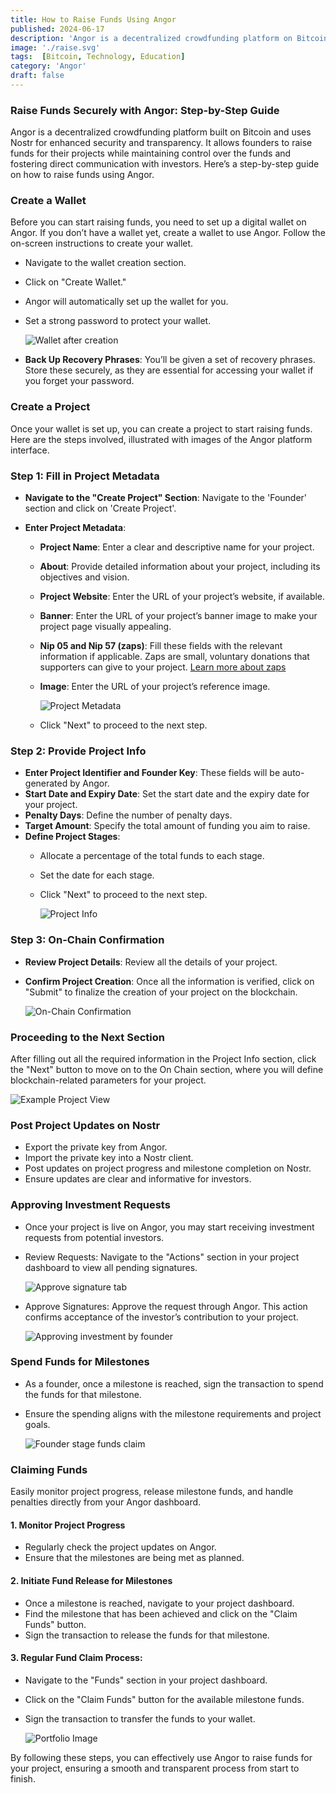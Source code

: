 ```yaml
---
title: How to Raise Funds Using Angor
published: 2024-06-17
description: 'Angor is a decentralized crowdfunding platform on Bitcoin, offering secure fund management and direct investor engagement for transparent project funding.'
image: './raise.svg'
tags:  [Bitcoin, Technology, Education]
category: 'Angor'
draft: false 
---
```

### Raise Funds Securely with Angor:  Step-by-Step Guide

Angor is a decentralized crowdfunding platform built on Bitcoin and uses Nostr for enhanced security and transparency. It allows founders to raise funds for their projects while maintaining control over the funds and fostering direct communication with investors. Here’s a step-by-step guide on how to raise funds using Angor.

### Create a Wallet

Before you can start raising funds, you need to set up a digital wallet on Angor. If you don’t have a wallet yet, create a wallet to use Angor. Follow the on-screen instructions to create your wallet.
- Navigate to the wallet creation section.
- Click on "Create Wallet."
- Angor will automatically set up the wallet for you.
- Set a strong password to protect your wallet.

  ![Wallet after creation](./assets/wallet-after-creation.svg)

- **Back Up Recovery Phrases**: You’ll be given a set of recovery phrases. Store these securely, as they are essential for accessing your wallet if you forget your password.

### Create a Project

Once your wallet is set up, you can create a project to start raising funds. Here are the steps involved, illustrated with images of the Angor platform interface.

### Step 1: Fill in Project Metadata

- **Navigate to the "Create Project" Section**: Navigate to the 'Founder' section and click on 'Create Project'.

- **Enter Project Metadata**:
  - **Project Name**: Enter a clear and descriptive name for your project.
  - **About**: Provide detailed information about your project, including its objectives and vision.
  - **Project Website**: Enter the URL of your project’s website, if available.
  - **Banner**: Enter the URL of your project’s banner image to make your project page visually appealing.
  - **Nip 05 and Nip 57 (zaps)**: Fill these fields with the relevant information if applicable. Zaps are small, voluntary donations that supporters can give to your project. [Learn more about zaps](https://bitcoiner.guide/zap/)
  - **Image**: Enter the URL of your project’s reference image.

    ![Project Metadata](./assets/project-metadata.svg)

  - Click "Next" to proceed to the next step.

### Step 2: Provide Project Info

- **Enter Project Identifier and Founder Key**: These fields will be auto-generated by Angor.
- **Start Date and Expiry Date**: Set the start date and the expiry date for your project.
- **Penalty Days**: Define the number of penalty days.
- **Target Amount**: Specify the total amount of funding you aim to raise.
- **Define Project Stages**:
  - Allocate a percentage of the total funds to each stage.
  - Set the date for each stage.
  - Click "Next" to proceed to the next step.

    ![Project Info](./assets/project-info.svg)

### Step 3: On-Chain Confirmation

- **Review Project Details**: Review all the details of your project.
- **Confirm Project Creation**: Once all the information is verified, click on "Submit" to finalize the creation of your project on the blockchain.

    ![On-Chain Confirmation](./assets/on-chain.svg)


### Proceeding to the Next Section
After filling out all the required information in the Project Info section, click the "Next" button to move on to the On Chain section, where you will define blockchain-related parameters for your project.

![Example Project View](./assets/view-project.svg)

### Post Project Updates on Nostr

- Export the private key from Angor.
- Import the private key into a Nostr client.
- Post updates on project progress and milestone completion on Nostr.
- Ensure updates are clear and informative for investors.

### Approving Investment Requests
- Once your project is live on Angor, you may start receiving investment requests from potential investors.
- Review Requests: Navigate to the "Actions" section in your project dashboard to view all pending signatures.

  ![Approve signature tab](./assets/approve-signature-tab.svg)

- Approve Signatures: Approve the request through Angor. This action confirms acceptance of the investor’s contribution to your project.

  ![Approving investment by founder](./assets/approving-investment.svg)

### Spend Funds for Milestones

- As a founder, once a milestone is reached, sign the transaction to spend the funds for that milestone.
- Ensure the spending aligns with the milestone requirements and project goals.

  ![Founder stage funds claim](./assets/founder-stage-claim.svg)

### Claiming Funds 
Easily monitor project progress, release milestone funds, and handle penalties directly from your Angor dashboard.

#### 1. Monitor Project Progress

- Regularly check the project updates on Angor.
- Ensure that the milestones are being met as planned.

#### 2. Initiate Fund Release for Milestones

- Once a milestone is reached, navigate to your project dashboard.
- Find the milestone that has been achieved and click on the "Claim Funds" button.
- Sign the transaction to release the funds for that milestone.

#### 3. Regular Fund Claim Process:

- Navigate to the "Funds" section in your project dashboard.
- Click on the "Claim Funds" button for the available milestone funds.
- Sign the transaction to transfer the funds to your wallet.
  
  ![Portfolio Image](./assets/invested-portfolio.svg)

By following these steps, you can effectively use Angor to raise funds for your project, ensuring a smooth and transparent process from start to finish.